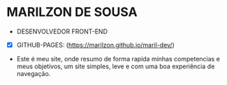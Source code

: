 # MARILZON DE SOUSA

* DESENVOLVEDOR FRONT-END
- [X] GITHUB-PAGES: (https://marilzon.github.io/maril-dev/)

- Este é meu site, onde resumo de forma rapida minhas competencias e meus objetivos,
um site simples, leve e com uma boa experiência de navegação.
